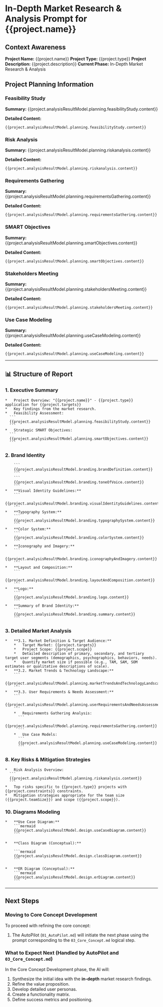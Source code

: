 # In-Depth Market Research & Analysis Prompt for {{project.name}}

## Context Awareness

**Project Name:** {{project.name}}
**Project Type:** {{project.type}}
**Project Description:** {{project.description}}
**Current Phase:** In-Depth Market Research & Analysis

## Project Planning Information

### Feasibility Study

**Summary:**
{{project.analysisResultModel.planning.feasibilityStudy.content}}

**Detailed Content:**

```
{{project.analysisResultModel.planning.feasibilityStudy.content}}
```

### Risk Analysis

**Summary:**
{{project.analysisResultModel.planning.riskanalysis.content}}

**Detailed Content:**

```
{{project.analysisResultModel.planning.riskanalysis.content}}
```

### Requirements Gathering

**Summary:**
{{project.analysisResultModel.planning.requirementsGathering.content}}

**Detailed Content:**

```
{{project.analysisResultModel.planning.requirementsGathering.content}}
```

### SMART Objectives

**Summary:**
{{project.analysisResultModel.planning.smartObjectives.content}}

**Detailed Content:**

```
{{project.analysisResultModel.planning.smartObjectives.content}}
```

### Stakeholders Meeting

**Summary:**
{{project.analysisResultModel.planning.stakeholdersMeeting.content}}

**Detailed Content:**

```
{{project.analysisResultModel.planning.stakeholdersMeeting.content}}
```

### Use Case Modeling

**Summary:**
{{project.analysisResultModel.planning.useCaseModeling.content}}

**Detailed Content:**

```
{{project.analysisResultModel.planning.useCaseModeling.content}}
```

---

## 📊 Structure of Report

### 1. Executive Summary

    *   Project Overview: "{{project.name}}" - {{project.type}} application for {{project.targets}}
    *   Key findings from the market research.
    *   Feasibility Assessment:
      ```
      {{project.analysisResultModel.planning.feasibilityStudy.content}}
      ```
    *   Strategic SMART Objectives:
      ```
      {{project.analysisResultModel.planning.smartObjectives.content}}
      ```

### 2. Brand Identity

        ```
        {{project.analysisResultModel.branding.brandDefinition.content}}
        ```
        ```
        {{project.analysisResultModel.branding.toneOfVoice.content}}
        ```
    *   **Visual Identity Guidelines:**
        ```
        {{project.analysisResultModel.branding.visualIdentityGuidelines.content}}
        ```
    *   **Typography System:**
        ```
        {{project.analysisResultModel.branding.typographySystem.content}}
        ```
    *   **Color System:**
        ```
        {{project.analysisResultModel.branding.colorSystem.content}}
        ```
    *   **Iconography and Imagery:**
        ```
        {{project.analysisResultModel.branding.iconographyAndImagery.content}}
        ```
    *   **Layout and Composition:**
        ```
        {{project.analysisResultModel.branding.layoutAndComposition.content}}
        ```
    *   **Logo:**
        ```
        {{project.analysisResultModel.branding.logo.content}}
        ```
    *   **Summary of Brand Identity:**
        ```
        {{project.analysisResultModel.branding.summary.content}}
        ```

### 3. Detailed Market Analysis

    *   **3.1. Market Definition & Target Audience:**
        *   Target Market: {{project.targets}}
        *   Project Scope: {{project.scope}}
        *   Detailed description of primary, secondary, and tertiary target user segments (demographics, psychographics, behaviors, needs).
        *   Quantify market size if possible (e.g., TAM, SAM, SOM estimates or qualitative descriptions of scale).
    *   **3.2. Market Trends & Technology Landscape:**
        ```
        {{project.analysisResultModel.planning.marketTrendsAndTechnologyLandscape.content}}
        ```
    *   **3.3. User Requirements & Needs Assessment:**
        ```
        {{project.analysisResultModel.planning.userRequirementsAndNeedsAssessment.content}}
        ```
        *   Requirements Gathering Analysis:
          ```
          {{project.analysisResultModel.planning.requirementsGathering.content}}
          ```
        *   Use Case Models:
          ```
          {{project.analysisResultModel.planning.useCaseModeling.content}}
          ```

### 8. Key Risks & Mitigation Strategies

    *   Risk Analysis Overview:
      ```
      {{project.analysisResultModel.planning.riskanalysis.content}}
      ```
    *   Top risks specific to {{project.type}} projects with {{project.constraints}} constraints.
    *   Mitigation strategies appropriate for the team size ({{project.teamSize}}) and scope ({{project.scope}}).

### 10. Diagrams Modeling

    *   **Use Case Diagram:**
        ```mermaid
        {{project.analysisResultModel.design.useCaseDiagram.content}}
        ```

    *   **Class Diagram (Conceptual):**

        ```mermaid
        {{project.analysisResultModel.design.classDiagram.content}}
        ```

    *   **ER Diagram (Conceptual):**
        ```mermaid
        {{project.analysisResultModel.design.erDiagram.content}}
        ```

---

## Next Steps

### Moving to Core Concept Development

To proceed with refining the core concept:

1.  The AutoPilot (`01_AutoPilot.md`) will initiate the next phase using the prompt corresponding to the `03_Core_Concept.md` logical step.

### What to Expect Next (Handled by AutoPilot and `03_Core_Concept.md`)

In the Core Concept Development phase, the AI will:

1.  Synthesize the initial idea with the **in-depth** market research findings.
2.  Refine the value proposition.
3.  Develop detailed user personas.
4.  Create a functionality matrix.
5.  Define success metrics and positioning.
